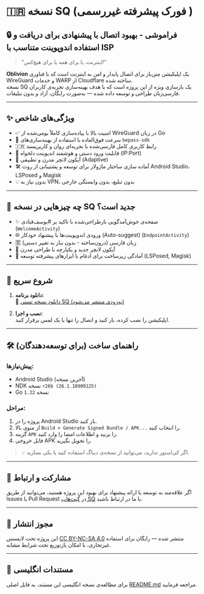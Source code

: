 # 🇮🇷 نسخه SQ (فورک پیشرفته غیررسمی )
## 🔒 فراموشی - بهبود اتصال با پیشنهادی برای دریافت و استفاده اندوپوینت متناسب با ISP

> "اینترنت، یا برای همه یا برای هیچ‌کس!"

**Oblivion** یک اپلیکیشن متن‌باز برای اتصال پایدار و امن به اینترنت است که با فناوری WireGuard و خدمات WARP از Cloudflare ساخته شده.  
نسخه SQ یک بازسازی ویژه از این پروژه است که با هدف بهینه‌سازی تجربه‌ی کاربران فارسی‌زبان طراحی و توسعه داده شده — به‌صورت رایگان، آزاد و بدون تبلیغات.

---

## ✨ ویژگی‌های شاخص

- ✅ امنیت بالا با پیاده‌سازی کاملاً بومی‌شده از WireGuard در زبان Go
- 🚀 سرعت فوق‌العاده با استفاده از بهینه‌سازی‌های `bepass-sdk`
- 🇮🇷 رابط کاربری کامل فارسی‌شده با تجربه‌ای روان و کاربرپسند
- 🔧 قابلیت ورود دستی و هوشمند اندپوینت دلخواه (IP:Port)
- 📱 آیکون لانچر مدرن و تطبیقی (Adaptive)
- 🛠 آماده سازی ساختار ماژولار برای توسعه و پشتیبانی از روت Android Studio، LSPosed و Magisk
- 💡 بدون نیاز به VPN، بدون تبلیغ، بدون وابستگی خارجی

---

## 🧪 چه چیزهایی در نسخه SQ جدید است؟

- ✨ صفحه‌ی خوش‌آمدگویی بازطراحی‌شده با تاکید بر #یوسف‌قبادی (`WelcomeActivity`)
- 🌐 ورودی اندوپوینت‌ها با پیشنهاد خودکار (Auto-suggest) (`EndpointActivity`)
- 🈳 زبان فارسی (درون‌ساخته - بدون نیاز به تغییر دستی)
- 🧊 آیکون لانچر جدید و یکپارچه با طراحی مدرن
- 🧩 آمادگی زیرساخت برای ادغام با ابزارهای پیشرفته توسعه (LSPosed, Magisk)

---

## 🚀 شروع سریع

1. **دانلود برنامه:**  
   🔽 [دانلود نسخه تستی SQ (به‌زودی منتشر می‌شود)](https://github.com/SQSh1/oblivion/releases)

2. **نصب و اجرا:**  
   اپلیکیشن را نصب کرده، باز کنید و اتصال را تنها با یک لمس برقرار کنید.

---

## 🛠 راهنمای ساخت (برای توسعه‌دهندگان)

### پیش‌نیازها:
- Android Studio (آخرین نسخه)
- NDK نسخه `r26b (26.1.10909125)`
- Go نسخه `1.22`

### مراحل:
1. پروژه را در Android Studio باز کنید.  
2. از منوی بالا `Build > Generate Signed Bundle / APK...` را انتخاب کنید.  
3. گزینه `APK` را بزنید و اطلاعات امضا را وارد کنید.  
4. فایل خروجی APK را تحویل بگیرید.

> 💡 اگر کی‌استور ندارید، می‌توانید از نسخه‌ی دیباگ استفاده کنید یا یکی بسازید.

---

## 🙌 مشارکت و ارتباط

اگر علاقه‌مند به توسعه یا ارائه پیشنهاد برای بهبود این پروژه هستید، می‌توانید از طریق Issues یا Pull Request در [گیت‌هاب SQ](https://github.com/SQSh1/oblivion) با ما در ارتباط باشید.

---

## 📜 مجوز انتشار

این پروژه تحت لایسنس [CC BY-NC-SA 4.0](https://creativecommons.org/licenses/by-nc-sa/4.0/) منتشر شده — رایگان برای استفاده غیرتجاری، با امکان بازتوزیع تحت شرایط مشابه.

---

## 📘 مستندات انگلیسی

برای مطالعه‌ی نسخه انگلیسی این مستند، به فایل اصلی [README.md](https://github.com/SQSh1/oblivion/blob/main/README.md) مراجعه فرمایید.
